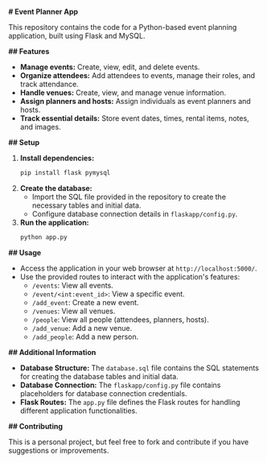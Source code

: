 
**# Event Planner App**

This repository contains the code for a Python-based event planning application, built using Flask and MySQL.

**## Features**

- **Manage events:** Create, view, edit, and delete events.
- **Organize attendees:** Add attendees to events, manage their roles, and track attendance.
- **Handle venues:** Create, view, and manage venue information.
- **Assign planners and hosts:** Assign individuals as event planners and hosts.
- **Track essential details:** Store event dates, times, rental items, notes, and images.

**## Setup**

1. **Install dependencies:**
   ```bash
   pip install flask pymysql
   ```
2. **Create the database:**
   - Import the SQL file provided in the repository to create the necessary tables and initial data.
   - Configure database connection details in `flaskapp/config.py`.
3. **Run the application:**
   ```bash
   python app.py
   ```

**## Usage**

- Access the application in your web browser at `http://localhost:5000/`.
- Use the provided routes to interact with the application's features:
   - `/events`: View all events.
   - `/event/<int:event_id>`: View a specific event.
   - `/add_event`: Create a new event.
   - `/venues`: View all venues.
   - `/people`: View all people (attendees, planners, hosts).
   - `/add_venue`: Add a new venue.
   - `/add_people`: Add a new person.

**## Additional Information**

- **Database Structure:** The `database.sql` file contains the SQL statements for creating the database tables and initial data.
- **Database Connection:** The `flaskapp/config.py` file contains placeholders for database connection credentials.
- **Flask Routes:** The `app.py` file defines the Flask routes for handling different application functionalities.

**## Contributing**

This is a personal project, but feel free to fork and contribute if you have suggestions or improvements.
